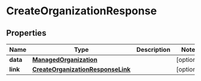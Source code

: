 
# CreateOrganizationResponse

## Properties
Name | Type | Description | Notes
------------ | ------------- | ------------- | -------------
**data** | [**ManagedOrganization**](ManagedOrganization.md) |  |  [optional]
**link** | [**CreateOrganizationResponseLink**](CreateOrganizationResponseLink.md) |  |  [optional]



